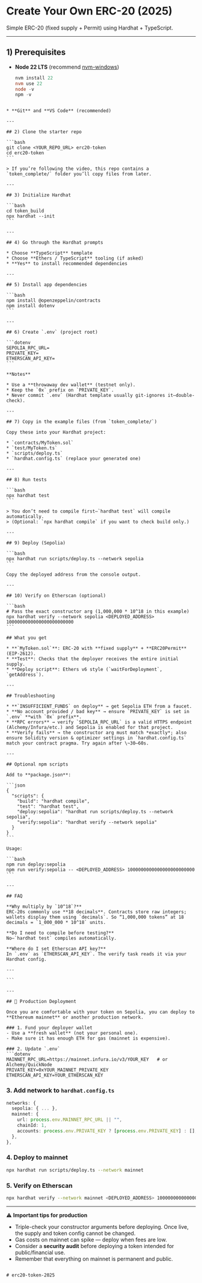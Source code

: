 # Create Your Own ERC-20 (2025)

Simple ERC-20 (fixed supply + Permit) using Hardhat + TypeScript.

---

## 1) Prerequisites

- **Node 22 LTS** (recommend [nvm-windows](https://github.com/coreybutler/nvm-windows))
  ```powershell
  nvm install 22
  nvm use 22
  node -v
  npm -v
````

* **Git** and **VS Code** (recommended)

---

## 2) Clone the starter repo

```bash
git clone <YOUR_REPO_URL> erc20-token
cd erc20-token
```

> If you’re following the video, this repo contains a `token_complete/` folder you’ll copy files from later.

---

## 3) Initialize Hardhat

```bash
cd token_build
npx hardhat --init
```

---

## 4) Go through the Hardhat prompts

* Choose **TypeScript** template
* Choose **Ethers / TypeScript** tooling (if asked)
* **Yes** to install recommended dependencies

---

## 5) Install app dependencies

```bash
npm install @openzeppelin/contracts
npm install dotenv
```

---

## 6) Create `.env` (project root)

```dotenv
SEPOLIA_RPC_URL=
PRIVATE_KEY=
ETHERSCAN_API_KEY=
```

**Notes**

* Use a **throwaway dev wallet** (testnet only).
* Keep the `0x` prefix on `PRIVATE_KEY`.
* Never commit `.env` (Hardhat template usually git-ignores it—double-check).

---

## 7) Copy in the example files (from `token_complete/`)

Copy these into your Hardhat project:

* `contracts/MyToken.sol`
* `test/MyToken.ts`
* `scripts/deploy.ts`
* `hardhat.config.ts` (replace your generated one)

---

## 8) Run tests

```bash
npx hardhat test
```

> You don’t need to compile first—`hardhat test` will compile automatically.
> (Optional: `npx hardhat compile` if you want to check build only.)

---

## 9) Deploy (Sepolia)

```bash
npx hardhat run scripts/deploy.ts --network sepolia
```

Copy the deployed address from the console output.

---

## 10) Verify on Etherscan (optional)

```bash
# Pass the exact constructor arg (1,000,000 * 10^18 in this example)
npx hardhat verify --network sepolia <DEPLOYED_ADDRESS> 1000000000000000000000000
```

## What you get

* **`MyToken.sol`**: ERC-20 with **fixed supply** + **ERC20Permit** (EIP-2612).
* **Test**: Checks that the deployer receives the entire initial supply.
* **Deploy script**: Ethers v6 style (`waitForDeployment`, `getAddress`).

---

## Troubleshooting

* **`INSUFFICIENT_FUNDS` on deploy** → get Sepolia ETH from a faucet.
* **No account provided / bad key** → ensure `PRIVATE_KEY` is set in `.env` **with `0x` prefix**.
* **RPC errors** → verify `SEPOLIA_RPC_URL` is a valid HTTPS endpoint (Alchemy/Infura/etc.) and Sepolia is enabled for that project.
* **Verify fails** → the constructor arg must match *exactly*; also ensure Solidity version & optimizer settings in `hardhat.config.ts` match your contract pragma. Try again after \~30–60s.

---

## Optional npm scripts

Add to **package.json**:

```json
{
  "scripts": {
    "build": "hardhat compile",
    "test": "hardhat test",
    "deploy:sepolia": "hardhat run scripts/deploy.ts --network sepolia",
    "verify:sepolia": "hardhat verify --network sepolia"
  }
}
```

Usage:

```bash
npm run deploy:sepolia
npm run verify:sepolia -- <DEPLOYED_ADDRESS> 1000000000000000000000000
```

---

## FAQ

**Why multiply by `10^18`?**
ERC-20s commonly use **18 decimals**. Contracts store raw integers; wallets display them using `decimals`. So “1,000,000 tokens” at 18 decimals = `1_000_000 * 10^18` units.

**Do I need to compile before testing?**
No—`hardhat test` compiles automatically.

**Where do I set Etherscan API key?**
In `.env` as `ETHERSCAN_API_KEY`. The verify task reads it via your Hardhat config.

---

```

---

## 🚀 Production Deployment

Once you are comfortable with your token on Sepolia, you can deploy to **Ethereum mainnet** or another production network.

### 1. Fund your deployer wallet
- Use a **fresh wallet** (not your personal one).
- Make sure it has enough ETH for gas (mainnet is expensive).

### 2. Update `.env`
```dotenv
MAINNET_RPC_URL=https://mainnet.infura.io/v3/YOUR_KEY   # or Alchemy/QuickNode
PRIVATE_KEY=0xYOUR_MAINNET_PRIVATE_KEY
ETHERSCAN_API_KEY=YOUR_ETHERSCAN_KEY
````

### 3. Add network to `hardhat.config.ts`

```ts
networks: {
  sepolia: { ... },
  mainnet: {
    url: process.env.MAINNET_RPC_URL || "",
    chainId: 1,
    accounts: process.env.PRIVATE_KEY ? [process.env.PRIVATE_KEY] : [],
  },
},
```

### 4. Deploy to mainnet

```bash
npx hardhat run scripts/deploy.ts --network mainnet
```

### 5. Verify on Etherscan

```bash
npx hardhat verify --network mainnet <DEPLOYED_ADDRESS> 1000000000000000000000000
```

---

⚠️ **Important tips for production**

* Triple-check your constructor arguments before deploying. Once live, the supply and token config cannot be changed.
* Gas costs on mainnet can spike — deploy when fees are low.
* Consider a **security audit** before deploying a token intended for public/financial use.
* Remember that everything on mainnet is permanent and public.

```#   e r c 2 0 - t o k e n - 2 0 2 5  
 #   e r c 2 0 - t o k e n - 2 0 2 5  
 